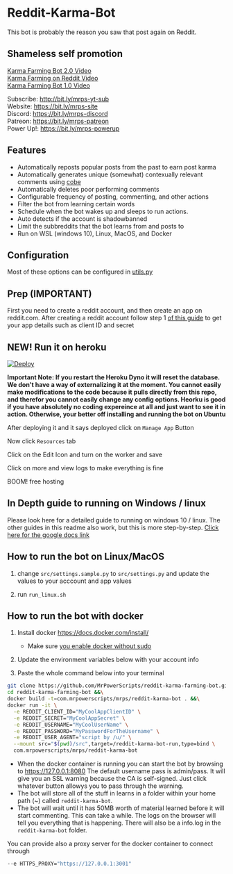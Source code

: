 # Reddit-Karma-Bot

This bot is probably the reason you saw that post again on Reddit.

## Shameless self promotion

[Karma Farming Bot 2.0 Video](https://www.youtube.com/watch?v=CCMGHepPBso)  
[Karma Farming on Reddit Video](https://www.youtube.com/watch?v=8DrOERA5FGc)  
[Karma Farming Bot 1.0 Video](https://www.youtube.com/watch?v=KgWsqKkDEtI)  

Subscribe: http://bit.ly/mrps-yt-sub  
Website: https://bit.ly/mrps-site  
Discord: https://bit.ly/mrps-discord  
Patreon: https://bit.ly/mrps-patreon  
Power Up!: https://bit.ly/mrps-powerup  

## Features

- Automatically reposts popular posts from the past to earn post karma
- Automatically generates unique (somewhat) contexually relevant comments using [cobe](https://github.com/pteichman/cobe)
- Automatically deletes poor performing comments
- Configurable frequency of posting, commenting, and other actions
- Filter the bot from learning certain words
- Schedule when the bot wakes up and sleeps to run actions.
- Auto detects if the account is shadowbanned
- Limit the subbreddits that the bot learns from and posts to
- Run on WSL (windows 10), Linux, MacOS, and Docker

## Configuration

Most of these options can be configured in [utils.py](src/utils.py)

## Prep (IMPORTANT)

First you need to create a reddit account, and then create an app on reddit.com. After creating a reddit account follow step 1 [of this guide](https://hackernoon.com/build-a-serverless-reddit-bot-in-3-steps-with-node-js-and-stdlib-sourcecode-e5296b78fc64) to get your app details such as client ID and secret

## NEW! Run it on heroku
[![Deploy](https://www.herokucdn.com/deploy/button.svg)](https://heroku.com/deploy?template=https://github.com/KiranSai16/reddit-karma-farming-bot/tree/post)

**Important Note: If you restart the Heroku Dyno it will reset the database. We don't have a way of externalizing it at the moment. You cannot easily make modifications to the code because it pulls directly from this repo, and therefor you cannot easily change any config options. Heorku is good if you have absolutely no coding expereince at all and just want to see it in action. Otherwise, your better off installing and running the bot on Ubuntu**

After deploying it and it says deployed click on `Manage App` Button

Now click `Resources` tab

Click on the Edit Icon and turn on the worker and save

Click on more and view logs to make everything is fine

BOOM! free hosting

## In Depth guide to running on Windows / linux

Please look here for a detailed guide to running on windows 10 / linux. The other guides in this readme also work, but this is more step-by-step.
[Click here for the google docs link](https://docs.google.com/document/d/1we5QR5E1nVNz862OG40oic9lnYhULStkWKlprmYlKFo/edit?usp=sharing)

## How to run the bot on Linux/MacOS

1. change `src/settings.sample.py` to `src/settings.py` and update the values to your acccount and app values

1. run `run_linux.sh`

## How to run the bot with docker

1. Install docker https://docs.docker.com/install/
    - Make sure [you enable docker without sudo](https://docs.docker.com/install/linux/linux-postinstall/)

2. Update the environment variables below with your account info

3. Paste the whole command below into your terminal

```bash
git clone https://github.com/MrPowerScripts/reddit-karma-farming-bot.git &&\
cd reddit-karma-farming-bot &&\
docker build -t=com.mrpowerscripts/mrps/reddit-karma-bot . &&\
docker run -it \
  -e REDDIT_CLIENT_ID="MyCoolAppClientID" \
  -e REDDIT_SECRET="MyCoolAppSecret" \
  -e REDDIT_USERNAME="MyCoolUserName" \
  -e REDDIT_PASSWORD="MyPasswordForTheUsername" \
  -e REDDIT_USER_AGENT="script by /u/" \
  --mount src="$(pwd)/src",target=/reddit-karma-bot-run,type=bind \
  com.mrpowerscripts/mrps/reddit-karma-bot
```

- When the docker container is running you can start the bot by browsing to https://127.0.0.1:8080 The default username pass is admin/pass. It will give you an SSL warning because the CA is self-signed. Just click whatever button allowys you to pass through the warning.
- The bot will store all of the stuff in learns in a folder within your home path (~) called `reddit-karma-bot`.
- The bot will wait until it has 50MB worth of material learned before it will start commenting. This can take a while. The logs on the browser will tell you everything that is happening. There will also be a info.log in the `reddit-karma-bot` folder.

You can provide also a proxy server for the docker container to connect through

```bash
--e HTTPS_PROXY="https://127.0.0.1:3001"
```
